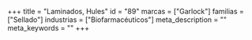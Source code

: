 +++
title = "Laminados, Hules"
id = "89"
marcas = ["Garlock"]
familias = ["Sellado"]
industrias = ["Biofarmacéuticos"]
meta_description = ""
meta_keywords = ""
+++
